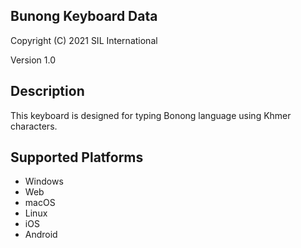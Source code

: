 Bunong Keyboard Data
------------------------------

Copyright (C) 2021 SIL International

Version 1.0

Description
-----------

This keyboard is designed for typing Bonong language using Khmer characters.

Supported Platforms
-------------------
 * Windows
 * Web
 * macOS
 * Linux
 * iOS
 * Android